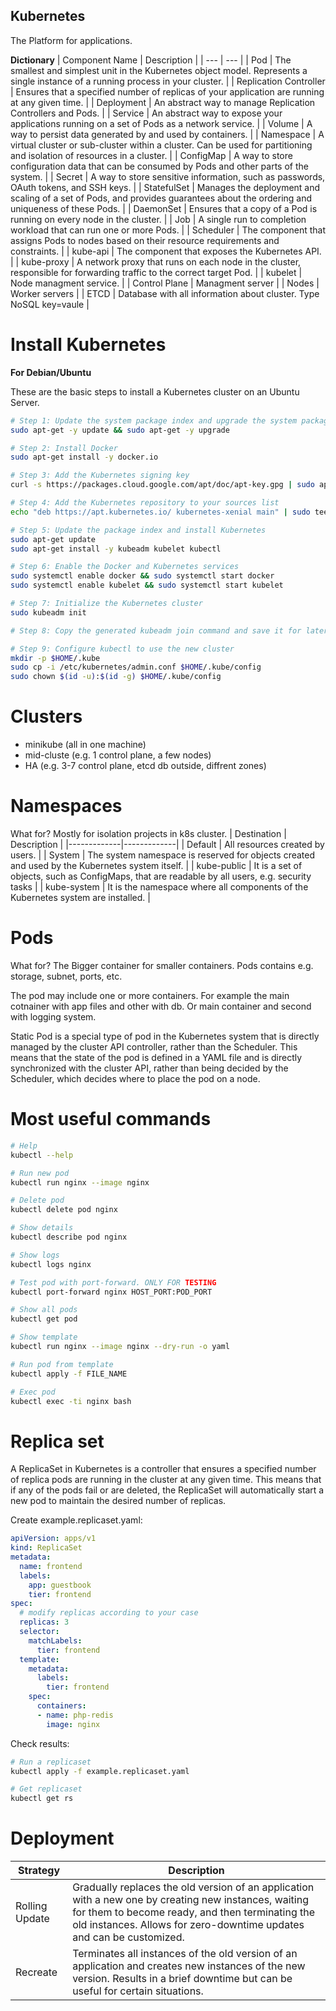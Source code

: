## Kubernetes
The Platform for applications.

**Dictionary**
| Component Name | Description |
| --- | --- |
| Pod | The smallest and simplest unit in the Kubernetes object model. Represents a single instance of a running process in your cluster. |
| Replication Controller | Ensures that a specified number of replicas of your application are running at any given time. |
| Deployment | An abstract way to manage Replication Controllers and Pods. |
| Service | An abstract way to expose your applications running on a set of Pods as a network service. |
| Volume | A way to persist data generated by and used by containers. |
| Namespace | A virtual cluster or sub-cluster within a cluster. Can be used for partitioning and isolation of resources in a cluster. |
| ConfigMap | A way to store configuration data that can be consumed by Pods and other parts of the system. |
| Secret | A way to store sensitive information, such as passwords, OAuth tokens, and SSH keys. |
| StatefulSet | Manages the deployment and scaling of a set of Pods, and provides guarantees about the ordering and uniqueness of these Pods. |
| DaemonSet | Ensures that a copy of a Pod is running on every node in the cluster. |
| Job | A single run to completion workload that can run one or more Pods. |
| Scheduler | The component that assigns Pods to nodes based on their resource requirements and constraints. |
| kube-api | The component that exposes the Kubernetes API. |
| kube-proxy | A network proxy that runs on each node in the cluster, responsible for forwarding traffic to the correct target Pod. |
| kubelet | Node managment service. |
| Control Plane | Managment server |
| Nodes | Worker servers |
| ETCD | Database with all information about cluster. Type NoSQL key=vaule |

# Install Kubernetes
**For Debian/Ubuntu**

These are the basic steps to install a Kubernetes cluster on an Ubuntu Server.
```sh
# Step 1: Update the system package index and upgrade the system packages
sudo apt-get -y update && sudo apt-get -y upgrade

# Step 2: Install Docker
sudo apt-get install -y docker.io

# Step 3: Add the Kubernetes signing key
curl -s https://packages.cloud.google.com/apt/doc/apt-key.gpg | sudo apt-key add -

# Step 4: Add the Kubernetes repository to your sources list
echo "deb https://apt.kubernetes.io/ kubernetes-xenial main" | sudo tee -a /etc/apt/sources.list.d/kubernetes.list

# Step 5: Update the package index and install Kubernetes
sudo apt-get update
sudo apt-get install -y kubeadm kubelet kubectl

# Step 6: Enable the Docker and Kubernetes services
sudo systemctl enable docker && sudo systemctl start docker
sudo systemctl enable kubelet && sudo systemctl start kubelet

# Step 7: Initialize the Kubernetes cluster
sudo kubeadm init

# Step 8: Copy the generated kubeadm join command and save it for later use

# Step 9: Configure kubectl to use the new cluster
mkdir -p $HOME/.kube
sudo cp -i /etc/kubernetes/admin.conf $HOME/.kube/config
sudo chown $(id -u):$(id -g) $HOME/.kube/config

```

# Clusters
- minikube (all in one machine)
- mid-cluste (e.g. 1 control plane, a few nodes)
- HA (e.g. 3-7 control plane, etcd db outside, diffrent zones)

# Namespaces
What for? Mostly for isolation projects in k8s cluster.
| Destination | Description |
|-------------|-------------|
| Default     | All resources created  by users. |
| System      | The system namespace is reserved for objects created and used by the Kubernetes system itself. |
| kube-public | It is a set of objects, such as ConfigMaps, that are readable by all users, e.g. security tasks |
| kube-system | It is the namespace where all components of the Kubernetes system are installed. |

# Pods
What for? The Bigger container for smaller containers. Pods contains e.g. storage, subnet, ports, etc.

The pod may include one or more containers. For example the main cotnainer with app files and other with db. Or main container and second with logging system.

Static Pod is a special type of pod in the Kubernetes system that is directly managed by the cluster API controller, rather than the Scheduler. This means that the state of the pod is defined in a YAML file and is directly synchronized with the cluster API, rather than being decided by the Scheduler, which decides where to place the pod on a node.

# Most useful commands
```sh
# Help
kubectl --help

# Run new pod
kubectl run nginx --image nginx

# Delete pod
kubectl delete pod nginx

# Show details
kubectl describe pod nginx

# Show logs
kubectl logs nginx

# Test pod with port-forward. ONLY FOR TESTING
kubectl port-forward nginx HOST_PORT:POD_PORT 

# Show all pods
kubectl get pod

# Show template
kubectl run nginx --image nginx --dry-run -o yaml

# Run pod from template
kubectl apply -f FILE_NAME

# Exec pod
kubectl exec -ti nginx bash
```

# Replica set
A ReplicaSet in Kubernetes is a controller that ensures a specified number of replica pods are running in the cluster at any given time. This means that if any of the pods fail or are deleted, the ReplicaSet will automatically start a new pod to maintain the desired number of replicas.

Create example.replicaset.yaml:
```yaml
apiVersion: apps/v1
kind: ReplicaSet
metadata:
  name: frontend
  labels:
    app: guestbook
    tier: frontend
spec:
  # modify replicas according to your case
  replicas: 3
  selector:
    matchLabels:
      tier: frontend
  template:
    metadata:
      labels:
        tier: frontend
    spec:
      containers:
      - name: php-redis
        image: nginx
```
Check results:
```sh
# Run a replicaset
kubectl apply -f example.replicaset.yaml

# Get replicaset
kubectl get rs
```

# Deployment

| Strategy | Description |
|---|---|
| Rolling Update | Gradually replaces the old version of an application with a new one by creating new instances, waiting for them to become ready, and then terminating the old instances. Allows for zero-downtime updates and can be customized. |
| Recreate | Terminates all instances of the old version of an application and creates new instances of the new version. Results in a brief downtime but can be useful for certain situations. |
